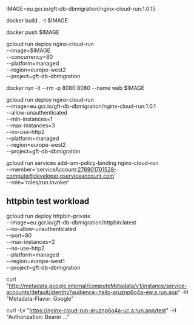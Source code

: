 
IMAGE=eu.gcr.io/gft-db-dbmigration/nginx-cloud-run:1.0.15

docker build . -t $IMAGE

docker push $IMAGE

gcloud run deploy nginx-cloud-run \
--image=$IMAGE \
--concurrency=80 \
--platform=managed \
--region=europe-west2 \
--project=gft-db-dbmigration

docker run -it --rm -p 8080:8080 --name web $IMAGE

gcloud run deploy nginx-cloud-run \
--image=eu.gcr.io/gft-db-dbmigration/nginx-cloud-run:1.0.1 \
--allow-unauthenticated \
--min-instances=1 \
--max-instances=3 \
--no-use-http2 \
--platform=managed \
--region=europe-west2 \
--project=gft-db-dbmigration

gcloud run services add-iam-policy-binding nginx-cloud-run \
  --member='serviceAccount:276901701528-compute@developer.gserviceaccount.com' \
  --role='roles/run.invoker'



## httpbin test workload

gcloud run deploy httpbin-private \
--image=eu.gcr.io/gft-db-dbmigration/httpbin:latest \
--no-allow-unauthenticated \
--port=80 \
--max-instances=2 \
--no-use-http2 \
--platform=managed \
--region=europe-west1 \
--project=gft-db-dbmigration

curl "http://metadata.google.internal/computeMetadata/v1/instance/service-accounts/default/identity?audience=hello-aruznp6o4a-ew.a.run.app" -H "Metadata-Flavor: Google"

curl -Lv "https://nginx-cloud-run-aruznp6o4a-uc.a.run.app/test" -H "Authorization: Bearer ..."


